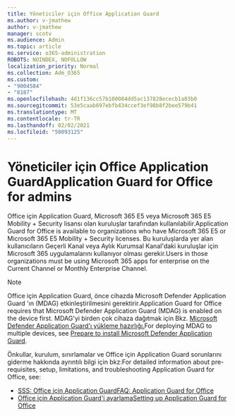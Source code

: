```yaml
---
title: Yöneticiler için Office Application Guard
ms.author: v-jmathew
author: v-jmathew
manager: scotv
ms.audience: Admin
ms.topic: article
ms.service: o365-administration
ROBOTS: NOINDEX, NOFOLLOW
localization_priority: Normal
ms.collection: Adm_O365
ms.custom:
- "9004584"
- "8187"
ms.openlocfilehash: 4d1f136cc57b100084dd5ac137828ececb1a03b0
ms.sourcegitcommit: 53e5caab697ebfb434ccef3ef98b8f2bee579b41
ms.translationtype: MT
ms.contentlocale: tr-TR
ms.lasthandoff: 02/02/2021
ms.locfileid: "50093125"
---
```

# <a name="application-guard-for-office-for-admins"></a><span data-ttu-id="683d8-102">Yöneticiler için Office Application Guard</span><span class="sxs-lookup"><span data-stu-id="683d8-102">Application Guard for Office for admins</span></span>

<span data-ttu-id="683d8-103">Office için Application Guard, Microsoft 365 E5 veya Microsoft 365 E5 Mobility + Security lisansı olan kuruluşlar tarafından kullanılabilir.</span><span class="sxs-lookup"><span data-stu-id="683d8-103">Application Guard for Office is available to organizations who have Microsoft 365 E5 or Microsoft 365 E5 Mobility + Security licenses.</span></span> <span data-ttu-id="683d8-104">Bu kuruluşlarda yer alan kullanıcıların Geçerli Kanal veya Aylık Kurumsal Kanal'daki kuruluşlar için Microsoft 365 uygulamalarını kullanıyor olması gerekir.</span><span class="sxs-lookup"><span data-stu-id="683d8-104">Users in those organizations must be using Microsoft 365 apps for enterprise on the Current Channel or Monthly Enterprise Channel.</span></span>

> [!NOTE]
> <span data-ttu-id="683d8-105">Office için Application Guard, önce cihazda Microsoft Defender Application Guard 'ın (MDAG) etkinleştirilmesini gerektirir.</span><span class="sxs-lookup"><span data-stu-id="683d8-105">Application Guard for Office requires that Microsoft Defender Application Guard (MDAG) is enabled on the device first.</span></span> <span data-ttu-id="683d8-106">MDAG'yi birden çok cihaza dağıtmak için Bkz. [Microsoft Defender Application Guard'ı yükleme hazırlığı.](https://docs.microsoft.com/windows/security/threat-protection/microsoft-defender-application-guard/install-md-app-guard)</span><span class="sxs-lookup"><span data-stu-id="683d8-106">For deploying MDAG to multiple devices, see [Prepare to install Microsoft Defender Application Guard](https://docs.microsoft.com/windows/security/threat-protection/microsoft-defender-application-guard/install-md-app-guard).</span></span>

<span data-ttu-id="683d8-107">Önkullar, kurulum, sınırlamalar ve Office için Application Guard sorunlarını giderme hakkında ayrıntılı bilgi için bkz:</span><span class="sxs-lookup"><span data-stu-id="683d8-107">For detailed information about pre-requisites, setup, limitations, and troubleshooting Application Guard for Office, see:</span></span>

- [<span data-ttu-id="683d8-108">SSS: Office için Application Guard</span><span class="sxs-lookup"><span data-stu-id="683d8-108">FAQ: Application Guard for Office</span></span>](https://support.microsoft.com/office/application-guard-for-office-9e0fb9c2-ffad-43bf-8ba3-78f785fdba46)
- [<span data-ttu-id="683d8-109">Office için Application Guard'i ayarlama</span><span class="sxs-lookup"><span data-stu-id="683d8-109">Setting up Application Guard for Office</span></span>](https://docs.microsoft.com/microsoft-365/security/office-365-security/install-app-guard)
